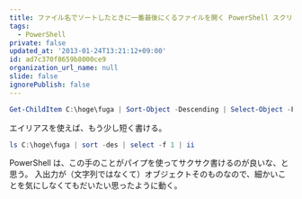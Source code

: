 ```yaml
---
title: ファイル名でソートしたときに一番最後にくるファイルを開く PowerShell スクリプト
tags:
  - PowerShell
private: false
updated_at: '2013-01-24T13:21:12+09:00'
id: ad7c370f8659b8000ce9
organization_url_name: null
slide: false
ignorePublish: false
---
```

```powershell
Get-ChildItem C:\hoge\fuga | Sort-Object -Descending | Select-Object -First 1 | Invoke-Item
```

エイリアスを使えば、もう少し短く書ける。

```powershell
ls C:\hoge\fuga | sort -des | select -f 1 | ii
```

PowerShell は、この手のことがパイプを使ってサクサク書けるのが良いな、と思う。
入出力が（文字列ではなくて）オブジェクトそのものなので、細かいことを気にしなくてもだいたい思ったように動く。
